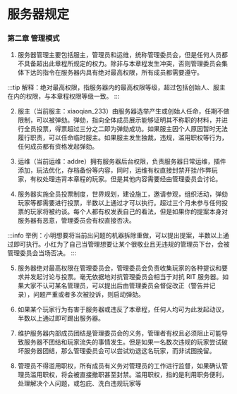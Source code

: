 # 服务器规定

### 第二章 管理模式

1. 服务器管理主要包括服主，管理员和运维，统称管理委员会，但是任何人员都不具备超出此章程所规定的权力。除非与本章程发生冲突，否则管理委员会集体下达的指令在服务器内具有绝对最高权限，所有成员都需要遵守。

:::tip
解释：绝对最高权限，指服务器内的最高权限等级，超过包括创始人、服主在内的权限，与本章程权限等级一致。
:::

2. 服主（当前服主：xiaoqian_233）由服务器选举产生或创始人任命，任期不做限制，可以被弹劾。弹劾，指向全体成员展示能够证明其不称职的材料，并进行全员投票，得票超过三分之二即为弹劾成功。如果服主因个人原因暂时无法履行职责，可以任命临时服主。如果服主发生独裁，违规，滥用职权等行为，任何成员都有资格发起弹劾。

3. 运维（当前运维：addre）拥有服务器后台权限，负责服务器日常运维，插件添加，玩法优化，存档备份等内容，同时，运维有权直接封禁开挂/作弊玩家，有权处理违背本章程的玩家。但是其他内容需要经由管理委员会讨论。

4. 服务器实施全员投票制度，世界规划，建设施工，邀请参观，组织活动，弹劾玩家等都需要进行投票，半数以上通过才可以执行。超过三个月未参与任何投票的玩家将被约谈。每个人都有权发表自己的看法，但是如果你的提案本身对服务器有恶意，管理委员会有权直接否决。

:::info
举例：小明想要将当前出问题的机器拆除重做，可以提出提案，半数以上通过即可执行。小红为了自己当管理想要让某个很敬业且无违规的管理员下台，会被管理委员会当场否决。
:::

5. 服务器绝对最高权限在管理委员会，管理委员会负责收集玩家的各种提议和要求并发起讨论与投票。毫无依据地对抗管理委员会相当于对抗 RIT 服务器。如果大家不认可某名管理员，可以提出后由管理委员会督促改正（警告并记录），问题严重或者多次被投诉，则启动弹劾。

6. 如果某个玩家行为有害于服务器或违反了本章程，任何人均可为此发起动议，半数以上通过即可踢出服务器。

7. 维护服务器内部成员团结是管理委员会的义务，管理者有权且必须阻止可能导致服务器不团结和玩家流失的事情发生。但是如果一名数次违规的玩家尝试破坏服务器团结，那么管理委员会可以尝试劝退这名玩家，而非试图挽留。

8. 管理员不得滥用职权，所有成员有义务对管理员的工作进行监督，如果确认管理员滥用职权，将会被直接撤职甚至封禁。滥用职权，指的是利用职务便利，处理解决个人问题，或包庇、洗白违规玩家等

<!-- 9. 服务器创始人（Real_Infinistar）原则上拥有服务器最高权限，并为服务器运行提供长期支持。但是除特殊情况绝不会干涉服务器管理层各种决策，服务器实行自我管理。如果出现管理委员会集体策反，请立刻向创始人举报，举报邮箱 real_infinistar@qq. com。 -->
